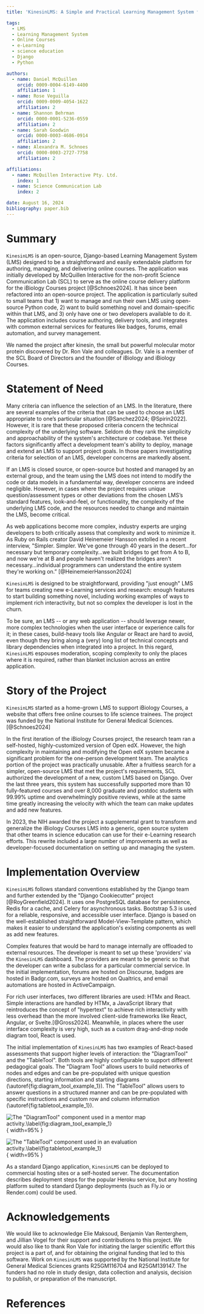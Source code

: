 ```yaml
---
title: 'KinesinLMS: A Simple and Practical Learning Management System for (Very) Small Teams'

tags:
  - LMS
  - Learning Management System
  - Online Courses
  - e-Learning
  - science education
  - Django
  - Python

authors:
  - name: Daniel McQuillen
    orcid: 0009-0004-6149-4400
    affiliation: 1
  - name: Rose Veguilla
    orcid: 0009-0009-4054-1622
    affiliation: 2
  - name: Shannon Behrman
    orcid: 0000-0001-5236-0559
    affiliation: 2
  - name: Sarah Goodwin
    orcid: 0000-0003-4686-0914
    affiliation: 2
  - name: Alexandra M. Schnoes
    orcid: 0000-0003-2727-7758
    affiliation: 2

affiliations:
  - name: McQuillen Interactive Pty. Ltd.
    index: 1
  - name: Science Communication Lab
    index: 2

date: August 16, 2024
bibliography: paper.bib
---
```


# Summary

``KinesinLMS`` is an open-source, Django-based Learning Management System (LMS) designed to be a straightforward and easily extendable platform for authoring, managing, and delivering online courses. The application was initially developed by McQuillen Interactive for the non-profit Science Communication Lab (SCL) to serve as the online course delivery platform for the iBiology Courses project [@Schnoes2024]. It has since been refactored into an open-source project. The application is particularly suited to small teams that 1) want to manage and run their own LMS using open-source Python code, 2) want to build something novel and domain-specific within that LMS, and 3) only have one or two developers available to do it. The application includes course authoring, delivery tools, and integrates with common external services for features like badges, forums, email automation, and survey management.

We named the project after kinesin, the small but powerful molecular motor protein discovered by Dr. Ron Vale and colleagues. Dr. Vale is a member of the SCL Board of Directors and the founder of iBiology and iBiology Courses.

# Statement of Need

Many criteria can influence the selection of an LMS. In the literature, there are several examples of the criteria that can be used to choose an LMS appropriate to one’s particular situation [@Sanchez2024; @Spirin2022]. However, it is rare that these proposed criteria concern the technical complexity of the underlying software. Seldom do they rank the simplicity and approachability of the system's architecture or codebase. Yet these factors significantly affect a development team's ability to deploy, manage and extend an LMS to support project goals. In those papers investigating criteria for selection of an LMS, developer concerns are markedly absent.

If an LMS is closed source, or open-source but hosted and managed by an external group, and the team using the LMS does not intend to modify the code or data models in a fundamental way, developer concerns are indeed negligible. However, in cases where the project requires unique question/assessment types or other deviations from the chosen LMS’s standard features, look-and-feel, or functionality, the complexity of the underlying LMS code, and the resources needed to change and maintain the LMS, become critical.

As web applications become more complex, industry experts are urging developers to both critically assess that complexity and work to minimize it. As Ruby on Rails creator David Heinemeier Hansson extolled in a recent interview, "Simpler. Simpler. We've gone through 40 years in the desert…for necessary but temporary complexity…we built bridges to get from A to B, and now we're at B and people haven't realized the bridges aren't necessary…individual programmers can understand the entire system they're working on.” [@HeinemeierHansson2024]

``KinesinLMS`` is designed to be straightforward, providing "just enough" LMS for teams creating new e-Learning services and research: enough features to start building something novel, including working examples of ways to implement rich interactivity, but not so complex the developer is lost in the churn.

To be sure, an LMS -- or any web application -- should leverage newer, more complex technologies when the user interface or experience calls for it; in these cases, build-heavy tools like Angular or React are hard to avoid, even though they bring along a (very) long list of technical concepts and library dependencies when integrated into a project. In this regard, ``KinesinLMS`` espouses moderation, scoping complexity to only the places where it is required, rather than blanket inclusion across an entire application.

# Story of the Project

``KinesinLMS`` started as a home-grown LMS to support iBiology Courses, a website that offers free online courses to life science trainees. The project was funded by the National Institute for General Medical Sciences. [@Schnoes2024]

In the first iteration of the iBiology Courses project, the research team ran a self-hosted, highly-customized version of Open edX. However, the high complexity in maintaining and modifying the Open edX system became a significant problem for the one-person development team. The analytics portion of the project was practically unusable. After a fruitless search for a simpler, open-source LMS that met the project's requirements, SCL authorized the development of a new,  custom LMS based on Django. Over the last three years, this system has successfully supported more than 10 fully-featured courses and over 8,000 graduate and postdoc students with 99.99% uptime and overwhelmingly positive reviews, while at the same time greatly increasing the velocity with which the team can make updates and add new features.

In 2023, the NIH awarded the project a supplemental grant to transform and generalize the iBiology Courses LMS into a generic, open source system that other teams in science education can use for their e-Learning research efforts. This rewrite included a large number of improvements as well as developer-focused documentation on setting up and managing the system.

# Implementation Overview

``KinesinLMS`` follows standard conventions established by the Django team and further extended by the "Django Cookiecutter" project [@RoyGreenfield2024]. It uses one PostgreSQL database for persistence, Redis for a cache, and Celery for asynchronous tasks. Bootstrap 5.3 is used for a reliable, responsive, and accessible user interface. Django is based on the well-established straightforward Model-View-Template pattern, which makes it easier to understand the application's existing components as well as add new features.

Complex features that would be hard to manage internally are offloaded to external resources. The developer is meant to set up these 'providers' via the ``KinesinLMS`` dashboard. The providers are meant to be generic so that the developer can write a subclass for a particular commercial service. In the initial implementation, forums are hosted on Discourse, badges are hosted in Badgr.com, surveys are hosted on Qualtrics, and email automations are hosted in ActiveCampaign.

For rich user interfaces, two different libraries are used: HTMx and React. Simple interactions are handled by HTMx, a JavaScript library that reintroduces the concept of "hypertext" to achieve rich interactivity with less overhead than the more involved client-side frameworks like React, Angular, or Svelte.[@Gross2024]. Meanwhile, in places where the user interface complexity is very high, such as a custom drag-and-drop node diagram tool, React is used.

The initial implementation of ``KinesinLMS`` has two examples of React-based assessments that support higher levels of interaction: the "DiagramTool" and the "TableTool".  Both tools are highly configurable to support different pedagogical goals. The "Diagram Tool" allows users to build networks of nodes and edges and can be pre-populated with unique question directions, starting information and starting diagrams (\autoref{fig:diagram_tool_example_1}). The "TableTool" allows users to answer questions in a structured manner and can be pre-populated with specific instructions and custom row and column information (\autoref{fig:tabletool_example_1}).

![The "DiagramTool" component used in a mentor map activity.\label{fig:diagram_tool_example_1}](images/diagram_tool_example_1.png){ width=95% }

![The "TableTool" component used in an evaluation activity.\label{fig:tabletool_example_1}](images/tabletool_example_1.png){ width=95% }

As a standard Django application, ``KinesinLMS`` can be deployed to commercial hosting sites or a self-hosted server. The documentation describes deployment steps for the popular Heroku service, but any hosting platform suited to standard Django deployments (such as Fly.io or Render.com) could be used.

# Acknowledgements

We would like to acknowledge Elie Maksoud, Benjamin Van Renterghem, and Jillian Vogel for their support and contributions to this project. We would also like to thank Ron Vale for initiating the larger scientific effort this project is a part of, and for obtaining the original funding that led to this software. Work on ``KinesinLMS`` was supported by the National Institute for General Medical Sciences grants R25GM116704 and R25GM139147. The funders had no role in study design, data collection and analysis, decision to publish, or preparation of the manuscript.

# References
